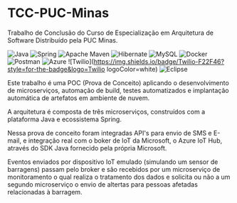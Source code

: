 # TCC-PUC-Minas
Trabalho de Conclusão do Curso de Especialização em Arquitetura de Software Distribuído pela PUC Minas.

![Java](https://img.shields.io/badge/java-%23ED8B00.svg?style=for-the-badge&logo=openjdk&logoColor=white)
![Spring](https://img.shields.io/badge/spring-%236DB33F.svg?style=for-the-badge&logo=spring&logoColor=white)
![Apache Maven](https://img.shields.io/badge/Apache%20Maven-C71A36?style=for-the-badge&logo=Apache%20Maven&logoColor=white)
![Hibernate](https://img.shields.io/badge/Hibernate-59666C?style=for-the-badge&logo=Hibernate&logoColor=white)
![MySQL](https://img.shields.io/badge/mysql-4479A1.svg?style=for-the-badge&logo=mysql&logoColor=white)
![Docker](https://img.shields.io/badge/docker-%230db7ed.svg?style=for-the-badge&logo=docker&logoColor=white)
![Postman](https://img.shields.io/badge/Postman-FF6C37?style=for-the-badge&logo=postman&logoColor=white)
![Azure](https://img.shields.io/badge/azure-%230072C6.svg?style=for-the-badge&logo=microsoftazure&logoColor=white)
![Twilio](https://img.shields.io/badge/Twilio-F22F46?style=for-the-badge&logo=Twilio logoColor=white)
![Eclipse](https://img.shields.io/badge/Eclipse-FE7A16.svg?style=for-the-badge&logo=Eclipse&logoColor=white)

Este trabalho é uma POC (Prova de Conceito) aplicando o desenvolvimento de microserviços, automação de build,
testes automatizados e implantação automática de artefatos em ambiente de nuvem.

A arquitetura é composta de três microserviços, construídos com a plataforma Java e ecossistema Spring.

Nessa prova de conceito foram integradas API's para envio de SMS e E-mail, e integração real com o boker de IoT da Microsoft, o Azure IoT Hub, através do SDK Java fornecido pela própria Microsoft.

Eventos enviados por dispositivo IoT emulado (simulando um sensor de barragens) passam pelo broker e são recebidos por um microserviço de monitoramento o qual realiza o tratamento dos dados
e solicita ou não a um segundo microserviço o envio de altertas para pessoas afetadas relacionadas à barragem.
